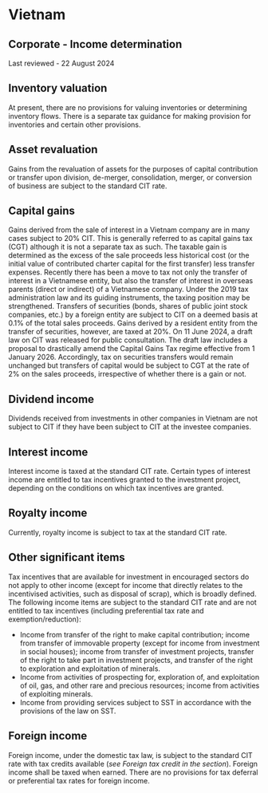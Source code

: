 # Vietnam
## Corporate - Income determination
Last reviewed - 22 August 2024
## Inventory valuation
At present, there are no provisions for valuing inventories or determining inventory flows. There is a separate tax guidance for making provision for inventories and certain other provisions.
## Asset revaluation
Gains from the revaluation of assets for the purposes of capital contribution or transfer upon division, de-merger, consolidation, merger, or conversion of business are subject to the standard CIT rate.
## Capital gains
Gains derived from the sale of interest in a Vietnam company are in many cases subject to 20% CIT. This is generally referred to as capital gains tax (CGT) although it is not a separate tax as such. The taxable gain is determined as the excess of the sale proceeds less historical cost (or the initial value of contributed charter capital for the first transfer) less transfer expenses.
Recently there has been a move to tax not only the transfer of interest in a Vietnamese entity, but also the transfer of interest in overseas parents (direct or indirect) of a Vietnamese company. Under the 2019 tax administration law and its guiding instruments, the taxing position may be strengthened.
Transfers of securities (bonds, shares of public joint stock companies, etc.) by a foreign entity are subject to CIT on a deemed basis at 0.1% of the total sales proceeds. Gains derived by a resident entity from the transfer of securities, however, are taxed at 20%.
On 11 June 2024, a draft law on CIT was released for public consultation. The draft law includes a proposal to drastically amend the Capital Gains Tax regime effective from 1 January 2026. Accordingly, tax on securities transfers would remain unchanged but transfers of capital would be subject to CGT at the rate of 2% on the sales proceeds, irrespective of whether there is a gain or not.
## Dividend income
Dividends received from investments in other companies in Vietnam are not subject to CIT if they have been subject to CIT at the investee companies.
## Interest income
Interest income is taxed at the standard CIT rate.
Certain types of interest income are entitled to tax incentives granted to the investment project, depending on the conditions on which tax incentives are granted.
## Royalty income
Currently, royalty income is subject to tax at the standard CIT rate.
## Other significant items
Tax incentives that are available for investment in encouraged sectors do not apply to other income (except for income that directly relates to the incentivised activities, such as disposal of scrap), which is broadly defined.
The following income items are subject to the standard CIT rate and are not entitled to tax incentives (including preferential tax rate and exemption/reduction):
  * Income from transfer of the right to make capital contribution; income from transfer of immovable property (except for income from investment in social houses); income from transfer of investment projects, transfer of the right to take part in investment projects, and transfer of the right to exploration and exploitation of minerals.
  * Income from activities of prospecting for, exploration of, and exploitation of oil, gas, and other rare and precious resources; income from activities of exploiting minerals.
  * Income from providing services subject to SST in accordance with the provisions of the law on SST.


## Foreign income
Foreign income, under the domestic tax law, is subject to the standard CIT rate with tax credits available (_see Foreign tax credit in the_ _section_).
Foreign income shall be taxed when earned. There are no provisions for tax deferral or preferential tax rates for foreign income.
